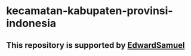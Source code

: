 # kecamatan-kabupaten-provinsi-indonesia


## This repository is supported by [EdwardSamuel](https://github.com/edwardsamuel/Wilayah-Administratif-Indonesia)
